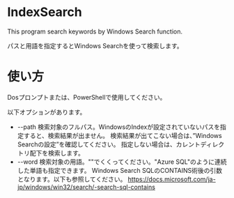 # IndexSearch
This program search keywords by Windows Search function.

パスと用語を指定するとWindows Searchを使って検索します。

# 使い方

Dosプロンプトまたは、PowerShellで使用してください。

以下オプションがあります。
 - --path 検索対象のフルパス。WindowsのIndexが設定されていないパスを指定すると、検索結果が出ません。
検索結果が出てこない場合は、”Windows Searchの設定”を確認してください。
指定しない場合は、カレントディレクトリ配下を検索します。
 - --word 検索対象の用語。""でくくってください。"Azure SQL"のように連続した単語も指定できます。
Windows Search SQLのCONTAINS術後の引数となります。以下も参照してください。
https://docs.microsoft.com/ja-jp/windows/win32/search/-search-sql-contains
